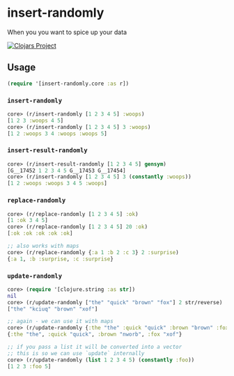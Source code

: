 # insert-randomly

When you you want to spice up your data

[![Clojars Project](https://img.shields.io/clojars/v/beoliver/insert-randomly.svg)](https://clojars.org/beoliver/insert-randomly)

## Usage

```clojure
(require '[insert-randomly.core :as r])
```

### `insert-randomly`

```clojure
core> (r/insert-randomly [1 2 3 4 5] :woops)
[1 2 3 :woops 4 5]
core> (r/insert-randomly [1 2 3 4 5] 3 :woops)
[1 2 :woops 3 4 :woops :woops 5]
```

### `insert-result-randomly`

```clojure
core> (r/insert-result-randomly [1 2 3 4 5] gensym)
[G__17452 1 2 3 4 5 G__17453 G__17454]
core> (r/insert-randomly [1 2 3 4 5] 3 (constantly :woops))
[1 2 :woops :woops 3 4 5 :woops]
```

### `replace-randomly`

```clojure
core> (r/replace-randomly [1 2 3 4 5] :ok)
[1 :ok 3 4 5]
core> (r/replace-randomly [1 2 3 4 5] 20 :ok)
[:ok :ok :ok :ok :ok]

;; also works with maps
core> (r/replace-randomly {:a 1 :b 2 :c 3} 2 :surprise)
{:a 1, :b :surprise, :c :surprise}
```

### `update-randomly`

```clojure
core> (require '[clojure.string :as str])
nil
core> (r/update-randomly ["the" "quick" "brown" "fox"] 2 str/reverse)
["the" "kciuq" "brown" "xof"]

;; again - we can use it with maps
core> (r/update-randomly {:the "the" :quick "quick" :brown "brown" :fox "fox"} 2 str/reverse)
{:the "the", :quick "quick", :brown "nworb", :fox "xof"}

;; if you pass a list it will be converted into a vector
;; this is so we can use `update` internally
core> (r/update-randomly (list 1 2 3 4 5) (constantly :foo))
[1 2 3 :foo 5]
```
